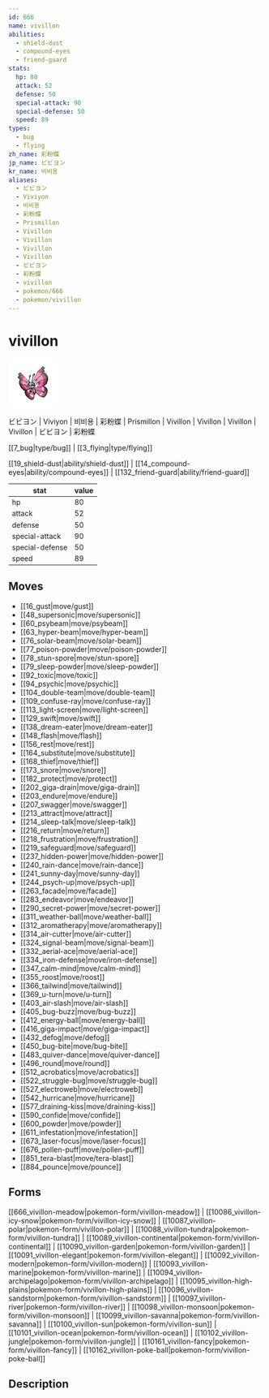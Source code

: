 ```yaml
---
id: 666
name: vivillon
abilities:
  - shield-dust
  - compound-eyes
  - friend-guard
stats:
  hp: 80
  attack: 52
  defense: 50
  special-attack: 90
  special-defense: 50
  speed: 89
types:
  - bug
  - flying
zh_name: 彩粉蝶
jp_name: ビビヨン
kr_name: 비비용
aliases:
  - ビビヨン
  - Viviyon
  - 비비용
  - 彩粉蝶
  - Prismillon
  - Vivillon
  - Vivillon
  - Vivillon
  - Vivillon
  - ビビヨン
  - 彩粉蝶
  - vivillon
  - pokemon/666
  - pokemon/vivillon
---
```

# vivillon

![](https://raw.githubusercontent.com/PokeAPI/sprites/master/sprites/pokemon/666.png)

ビビヨン | Viviyon | 비비용 | 彩粉蝶 | Prismillon | Vivillon | Vivillon | Vivillon | Vivillon | ビビヨン | 彩粉蝶

[[7_bug|type/bug]] | [[3_flying|type/flying]]

[[19_shield-dust|ability/shield-dust]] | [[14_compound-eyes|ability/compound-eyes]] | [[132_friend-guard|ability/friend-guard]]

|stat|value|
|---|---|
|hp|80|
|attack|52|
|defense|50|
|special-attack|90|
|special-defense|50|
|speed|89|


## Moves

- [[16_gust|move/gust]]
- [[48_supersonic|move/supersonic]]
- [[60_psybeam|move/psybeam]]
- [[63_hyper-beam|move/hyper-beam]]
- [[76_solar-beam|move/solar-beam]]
- [[77_poison-powder|move/poison-powder]]
- [[78_stun-spore|move/stun-spore]]
- [[79_sleep-powder|move/sleep-powder]]
- [[92_toxic|move/toxic]]
- [[94_psychic|move/psychic]]
- [[104_double-team|move/double-team]]
- [[109_confuse-ray|move/confuse-ray]]
- [[113_light-screen|move/light-screen]]
- [[129_swift|move/swift]]
- [[138_dream-eater|move/dream-eater]]
- [[148_flash|move/flash]]
- [[156_rest|move/rest]]
- [[164_substitute|move/substitute]]
- [[168_thief|move/thief]]
- [[173_snore|move/snore]]
- [[182_protect|move/protect]]
- [[202_giga-drain|move/giga-drain]]
- [[203_endure|move/endure]]
- [[207_swagger|move/swagger]]
- [[213_attract|move/attract]]
- [[214_sleep-talk|move/sleep-talk]]
- [[216_return|move/return]]
- [[218_frustration|move/frustration]]
- [[219_safeguard|move/safeguard]]
- [[237_hidden-power|move/hidden-power]]
- [[240_rain-dance|move/rain-dance]]
- [[241_sunny-day|move/sunny-day]]
- [[244_psych-up|move/psych-up]]
- [[263_facade|move/facade]]
- [[283_endeavor|move/endeavor]]
- [[290_secret-power|move/secret-power]]
- [[311_weather-ball|move/weather-ball]]
- [[312_aromatherapy|move/aromatherapy]]
- [[314_air-cutter|move/air-cutter]]
- [[324_signal-beam|move/signal-beam]]
- [[332_aerial-ace|move/aerial-ace]]
- [[334_iron-defense|move/iron-defense]]
- [[347_calm-mind|move/calm-mind]]
- [[355_roost|move/roost]]
- [[366_tailwind|move/tailwind]]
- [[369_u-turn|move/u-turn]]
- [[403_air-slash|move/air-slash]]
- [[405_bug-buzz|move/bug-buzz]]
- [[412_energy-ball|move/energy-ball]]
- [[416_giga-impact|move/giga-impact]]
- [[432_defog|move/defog]]
- [[450_bug-bite|move/bug-bite]]
- [[483_quiver-dance|move/quiver-dance]]
- [[496_round|move/round]]
- [[512_acrobatics|move/acrobatics]]
- [[522_struggle-bug|move/struggle-bug]]
- [[527_electroweb|move/electroweb]]
- [[542_hurricane|move/hurricane]]
- [[577_draining-kiss|move/draining-kiss]]
- [[590_confide|move/confide]]
- [[600_powder|move/powder]]
- [[611_infestation|move/infestation]]
- [[673_laser-focus|move/laser-focus]]
- [[676_pollen-puff|move/pollen-puff]]
- [[851_tera-blast|move/tera-blast]]
- [[884_pounce|move/pounce]]

## Forms



[[666_vivillon-meadow|pokemon-form/vivillon-meadow]] | [[10086_vivillon-icy-snow|pokemon-form/vivillon-icy-snow]] | [[10087_vivillon-polar|pokemon-form/vivillon-polar]] | [[10088_vivillon-tundra|pokemon-form/vivillon-tundra]] | [[10089_vivillon-continental|pokemon-form/vivillon-continental]] | [[10090_vivillon-garden|pokemon-form/vivillon-garden]] | [[10091_vivillon-elegant|pokemon-form/vivillon-elegant]] | [[10092_vivillon-modern|pokemon-form/vivillon-modern]] | [[10093_vivillon-marine|pokemon-form/vivillon-marine]] | [[10094_vivillon-archipelago|pokemon-form/vivillon-archipelago]] | [[10095_vivillon-high-plains|pokemon-form/vivillon-high-plains]] | [[10096_vivillon-sandstorm|pokemon-form/vivillon-sandstorm]] | [[10097_vivillon-river|pokemon-form/vivillon-river]] | [[10098_vivillon-monsoon|pokemon-form/vivillon-monsoon]] | [[10099_vivillon-savanna|pokemon-form/vivillon-savanna]] | [[10100_vivillon-sun|pokemon-form/vivillon-sun]] | [[10101_vivillon-ocean|pokemon-form/vivillon-ocean]] | [[10102_vivillon-jungle|pokemon-form/vivillon-jungle]] | [[10161_vivillon-fancy|pokemon-form/vivillon-fancy]] | [[10162_vivillon-poke-ball|pokemon-form/vivillon-poke-ball]]

## Description



